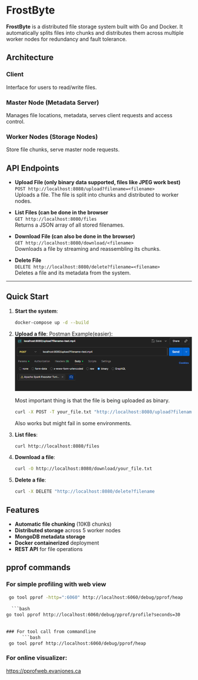 # FrostByte

**FrostByte** is a distributed file storage system built with Go and Docker. It automatically splits files into chunks and distributes them across multiple worker nodes for redundancy and fault tolerance.

## Architecture

### Client
Interface for users to read/write files.

### Master Node (Metadata Server)
Manages file locations, metadata, serves client requests and access control.

### Worker Nodes (Storage Nodes)
Store file chunks, serve master node requests.

## API Endpoints

- **Upload File (only binary data supported, files like JPEG work best)**  
  `POST http://localhost:8080/upload?filename=<filename>`  
  Uploads a file. The file is split into chunks and distributed to worker nodes.

- **List Files (can be done in the browser**  
  `GET http://localhost:8080/files`  
  Returns a JSON array of all stored filenames.

- **Download File (can also be done in the browser)**  
  `GET http://localhost:8080/download/<filename>`  
  Downloads a file by streaming and reassembling its chunks.

- **Delete File**  
  `DELETE http://localhost:8080/delete?filename=<filename>`  
  Deletes a file and its metadata from the system.

---

## Quick Start

1. **Start the system**:
   ```bash
   docker-compose up -d --build
   ```

2. **Upload a file**:
   Postman Example(easier):
   ![Postman](./images/postman_screenshot.png)

   Most important thing is that the file is being uploaded as binary.

   ```bash
   curl -X POST -T your_file.txt "http://localhost:8080/upload?filename=your_file.txt"
   ```
   Also works but might fail in some environments.

4. **List files**:
   ```bash
   curl http://localhost:8080/files
   ```

5. **Download a file**:
   ```bash
   curl -O http://localhost:8080/download/your_file.txt
   ```

6. **Delete a file**:
   ```bash
   curl -X DELETE "http://localhost:8080/delete?filename

## Features

- **Automatic file chunking** (10KB chunks)
- **Distributed storage** across 5 worker nodes
- **MongoDB metadata storage**
- **Docker containerized** deployment
- **REST API** for file operations


## pprof commands

   ### For simple profiling with web view
   ```bash
    go tool pprof -http=":6060" http://localhost:6060/debug/pprof/heap
   ```

      ```bash
    go tool pprof http://localhost:6060/debug/pprof/profile?seconds=30
   ```

   ### For tool call from commandline
         ```bash
    go tool pprof http://localhost:6060/debug/pprof/heap 
   ```

   ### For online visualizer:

   https://pprofweb.evanjones.ca
